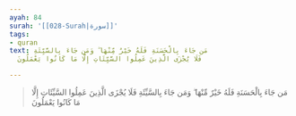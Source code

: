 ```yaml
---
ayah: 84
surah: '[[028-Surah|سورة]]'
tags:
- quran
text: مَن جَاءَ بِالْحَسَنَةِ فَلَهُ خَيْرٌ مِّنْهَا ۖ وَمَن جَاءَ بِالسَّيِّئَةِ
  فَلَا يُجْزَى الَّذِينَ عَمِلُوا السَّيِّئَاتِ إِلَّا مَا كَانُوا يَعْمَلُونَ

---
```

> مَن جَاءَ بِالْحَسَنَةِ فَلَهُ خَيْرٌ مِّنْهَا ۖ وَمَن جَاءَ بِالسَّيِّئَةِ فَلَا يُجْزَى الَّذِينَ عَمِلُوا السَّيِّئَاتِ إِلَّا مَا كَانُوا يَعْمَلُونَ
